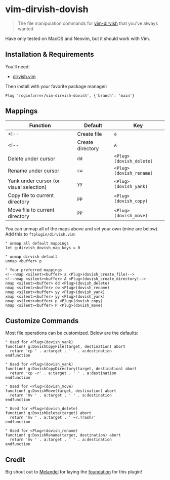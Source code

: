 # vim-dirvish-dovish

> The file manipulation commands for [vim-dirvish][dirvish] that you've always wanted

Have only tested on MacOS and Neovim, but it should work with Vim.

## Installation & Requirements

You'll need:

- [dirvish.vim][dirvish]

Then install with your favorite package manager:

```vim
Plug 'roginfarrer/vim-dirvish-dovish', {'branch': 'main'}
```

## Mappings

| Function                                | Default | Key                               |
| --------------------------------------- | ------- | --------------------------------- |
<!--| Create file                             | `a`     | `<Plug>(dovish_create_file)`      |-->
<!--| Create directory                        | `A`     | `<Plug>(dovish_create_directory)` |-->
| Delete under cursor                     | `dd`    | `<Plug>(dovish_delete)`           |
| Rename under cursor                     | `cw`    | `<Plug>(dovish_rename)`           |
| Yank under cursor (or visual selection) | `yy`    | `<Plug>(dovish_yank)`             |
| Copy file to current directory          | `pp`    | `<Plug>(dovish_copy)`             |
| Move file to current directory          | `PP`    | `<Plug>(dovish_move)`             |

You can unmap all of the maps above and set your own (mine are below). Add this to `ftplugin/dirvish.vim`:

```vim
" unmap all default mappings
let g:dirvish_dovish_map_keys = 0

" unmap dirvish default
unmap <buffer> p

" Your preferred mappings
<!--nmap <silent><buffer> a <Plug>(dovish_create_file)-->
<!--nmap <silent><buffer> A <Plug>(dovish_create_directory)-->
nmap <silent><buffer> dd <Plug>(dovish_delete)
nmap <silent><buffer> cw <Plug>(dovish_rename)
nmap <silent><buffer> yy <Plug>(dovish_yank)
xmap <silent><buffer> yy <Plug>(dovish_yank)
nmap <silent><buffer> p <Plug>(dovish_copy)
nmap <silent><buffer> P <Plug>(dovish_move)
```

## Customize Commands

Most file operations can be customized. Below are the defaults:

```vim
" Used for <Plug>(dovish_yank)
function! g:DovishCopyFile(target, destination) abort
  return 'cp ' . a:target . ' ' . a:destination
endfunction

" Used for <Plug>(dovish_yank)
function! g:DovishCopyDirectory(target, destination) abort
  return 'cp -r' . a:target . ' ' . a:destination
endfunction

" Used for <Plug>(dovish_move)
function! g:DovishMove(target, destination) abort
  return 'mv ' . a:target . ' ' . a:destination
endfunction

" Used for <Plug>(dovish_delete)
function! g:DovishDelete(target) abort
  return 'mv ' . a:target . ' ~/.Trash/'
endfunction

" Used for <Plug>(dovish_rename)
function! g:DovishRename(target, destination) abort
  return 'mv ' . a:target . ' ' . a:destination
endfunction
```

[dirvish]: https://github.com/justinmk/vim-dirvish

## Credit

Big shout out to [Melandel](https://github.com/Melandel) for laying the [foundation](https://github.com/Melandel/desktop/blob/c323969e4bd48dda6dbceada3a7afe8bacdda0f5/setup/my_vimrc.vim#L976-L1147) for this plugin!
